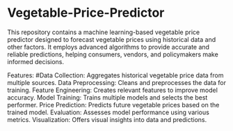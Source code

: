 # Vegetable-Price-Predictor
This repository contains a machine learning-based vegetable price predictor designed to forecast vegetable prices using historical data and other factors. It employs advanced algorithms to provide accurate and reliable predictions, helping consumers, vendors, and policymakers make informed decisions.

Features:
#Data Collection: Aggregates historical vegetable price data from multiple sources.
Data Preprocessing: Cleans and preprocesses the data for training.
Feature Engineering: Creates relevant features to improve model accuracy.
Model Training: Trains multiple models and selects the best performer.
Price Prediction: Predicts future vegetable prices based on the trained model.
Evaluation: Assesses model performance using various metrics.
Visualization: Offers visual insights into data and predictions.

